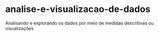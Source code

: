 # analise-e-visualizacao-de-dados
Analisando e explorando os dados por meio de medidas descritivas ou visualizações
